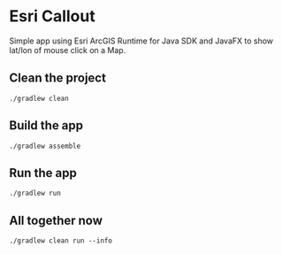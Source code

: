 # Esri Callout
Simple app using Esri ArcGIS Runtime for Java SDK and JavaFX to show lat/lon of mouse click on a Map.

## Clean the project

`./gradlew clean`

## Build the app

`./gradlew assemble`

## Run the app
`./gradlew run`

## All together now

`./gradlew clean run --info`
